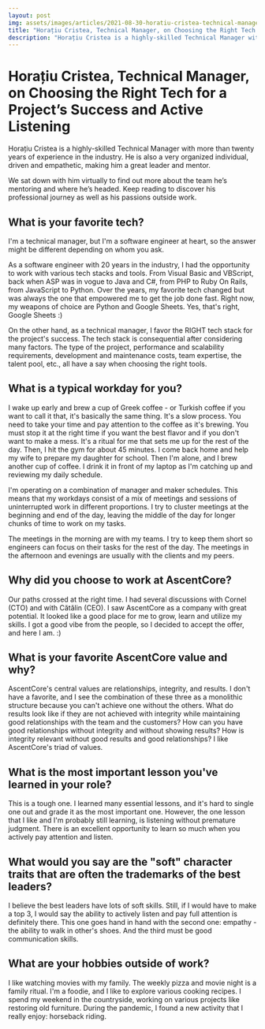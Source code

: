 ```yaml
---
layout: post
img: assets/images/articles/2021-08-30-horatiu-cristea-technical-manager-project-success-active-listening.jpg
title: "Horațiu Cristea, Technical Manager, on Choosing the Right Tech for a Project’s Success and Active Listening"
description: "Horațiu Cristea is a highly-skilled Technical Manager with more than twenty years of experience in the industry. He is also a very organized individual, driven and empathetic, making him a great leader and mentor. Read more about his professional journey as well as his passions outside work."
---
```


# Horațiu Cristea, Technical Manager, on Choosing the Right Tech for a Project’s Success and Active Listening

Horațiu Cristea is a highly-skilled Technical Manager with more than twenty years of experience in the industry. He is also a very organized individual, driven and empathetic, making him a great leader and mentor.

We sat down with him virtually to find out more about the team he’s mentoring and where he’s headed. Keep reading to discover his professional journey as well as his passions outside work.  

## What is your favorite tech?

I'm a technical manager, but I'm a software engineer at heart, so the answer might be different depending on whom you ask.

As a software engineer with 20 years in the industry, I had the opportunity to work with various tech stacks and tools. From Visual Basic and VBScript, back when ASP was in vogue to Java and C#, from PHP to Ruby On Rails, from JavaScript to Python. Over the years, my favorite tech changed but was always the one that empowered me to get the job done fast. Right now, my weapons of choice are Python and Google Sheets. Yes, that's right, Google Sheets :)

On the other hand, as a technical manager, I favor the RIGHT tech stack for the project's success. The tech stack is consequential after considering many factors. The type of the project, performance and scalability requirements, development and maintenance costs, team expertise, the talent pool, etc., all have a say when choosing the right tools.  

## What is a typical workday for you?

I wake up early and brew a cup of Greek coffee - or Turkish coffee if you want to call it that, it's basically the same thing. It's a slow process. You need to take your time and pay attention to the coffee as it's brewing. You must stop it at the right time if you want the best flavor and if you don't want to make a mess. It's a ritual for me that sets me up for the rest of the day. Then, I hit the gym for about 45 minutes. I come back home and help my wife to prepare my daughter for school. Then I'm alone, and I brew another cup of coffee. I drink it in front of my laptop as I'm catching up and reviewing my daily schedule. 

I'm operating on a combination of manager and maker schedules. This means that my workdays consist of a mix of meetings and sessions of uninterrupted work in different proportions. I try to cluster meetings at the beginning and end of the day, leaving the middle of the day for longer chunks of time to work on my tasks. 

The meetings in the morning are with my teams. I try to keep them short so engineers can focus on their tasks for the rest of the day. The meetings in the afternoon and evenings are usually with the clients and my peers.

## Why did you choose to work at AscentCore?

Our paths crossed at the right time. I had several discussions with Cornel (CTO) and with Cătălin (CEO). I saw AscentCore as a company with great potential. It looked like a good place for me to grow, learn and utilize my skills. I got a good vibe from the people, so I decided to accept the offer, and here I am. :)

## What is your favorite AscentCore value and why?

AscentCore's central values are relationships, integrity, and results. I don't have a favorite, and I see the combination of these three as a monolithic structure because you can't achieve one without the others. What do results look like if they are not achieved with integrity while maintaining good relationships with the team and the customers? How can you have good relationships without integrity and without showing results? How is integrity relevant without good results and good relationships? I like AscentCore's triad of values. 

## What is the most important lesson you've learned in your role?

This is a tough one. I learned many essential lessons, and it's hard to single one out and grade it as the most important one. However, the one lesson that I like and I'm probably still learning, is listening without premature judgment. There is an excellent opportunity to learn so much when you actively pay attention and listen. 

## What would you say are the "soft" character traits that are often the trademarks of the best leaders?

I believe the best leaders have lots of soft skills. Still, if I would have to make a top 3, I would say the ability to actively listen and pay full attention is definitely there. This one goes hand in hand with the second one: empathy - the ability to walk in other's shoes. And the third must be good communication skills. 

## What are your hobbies outside of work? 

I like watching movies with my family. The weekly pizza and movie night is a family ritual. I'm a foodie, and I like to explore various cooking recipes. I spend my weekend in the countryside, working on various projects like restoring old furniture. During the pandemic, I found a new activity that I really enjoy: horseback riding. 